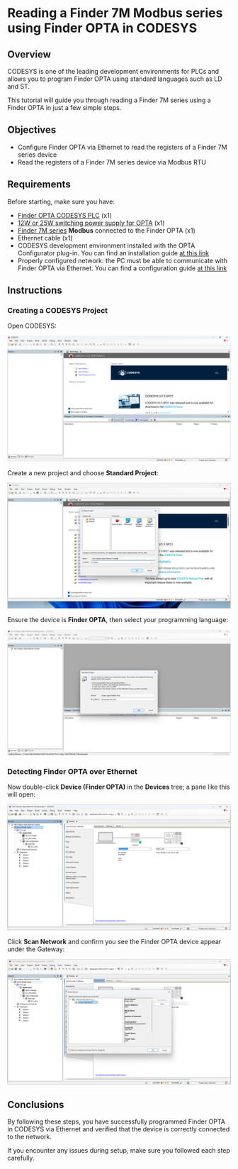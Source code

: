 # Reading a Finder 7M Modbus series using Finder OPTA in CODESYS

## Overview

CODESYS is one of the leading development environments for PLCs and 
allows you to program Finder OPTA using standard languages such as LD and ST.

This tutorial will guide you through reading a Finder 7M series 
using a Finder OPTA in just a few simple steps.

## Objectives

- Configure Finder OPTA via Ethernet to read the registers of a Finder 7M series device  
- Read the registers of a Finder 7M series device via Modbus RTU

## Requirements

Before starting, make sure you have:

- [Finder OPTA CODESYS PLC](https://opta.findernet.com/en/codesys) (x1)  
- [12W or 25W switching power supply for OPTA](https://opta.findernet.com/en/codesys#expansion-modules) (x1)  
- [Finder 7M series](https://www.findernet.com/en/worldwide/series/7m-series-smart-energy-meters/) **Modbus** connected to the Finder OPTA (x1)  
- Ethernet cable (x1)  
- CODESYS development environment installed with the OPTA Configurator plug-in. You can find an installation guide [at this link](https://opta.findernet.com/en/tutorial/codesys-plugin-tutorial)  
- Properly configured network: the PC must be able to communicate with Finder OPTA via Ethernet. You can find a configuration guide [at this link](https://opta.findernet.com/en/tutorial/codesys-via-ethernet) 

## Instructions


### Creating a CODESYS Project

Open CODESYS:

![Open CODESYS](assets/en/01-welcome.png)

Create a new project and choose **Standard Project**:

![New Project](assets/en/02-new-project.png)

Ensure the device is **Finder OPTA**, then select your programming language:

![Standard Project](assets/en/03-standard-project.png)

### Detecting Finder OPTA over Ethernet

Now double-click **Device (Finder OPTA)** in the **Devices** tree; a pane like this will open:

![Device](assets/en/04-device.png)

Click **Scan Network** and confirm you see the Finder OPTA device appear under the Gateway:

![Scan Network](assets/en/05-scan-network.png)



## Conclusions

By following these steps, you have successfully programmed Finder OPTA in CODESYS via Ethernet and verified that the device is correctly connected to the network.

If you encounter any issues during setup, make sure you followed each step carefully.

<!-- Include contact information for support -->
